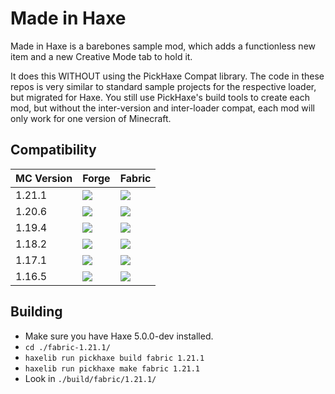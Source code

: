 # Made in Haxe

Made in Haxe is a barebones sample mod, which adds a functionless new item and a new Creative Mode tab to hold it.

It does this WITHOUT using the PickHaxe Compat library. The code in these repos is very similar to standard sample projects for the respective loader, but migrated for Haxe. You still use PickHaxe's build tools to create each mod, but without the inter-version and inter-loader compat, each mod will only work for one version of Minecraft.

## Compatibility

MC Version | Forge | Fabric
---|---|---
1.21.1 | ![](https://byob.yarr.is/EliteMasterEric/Pickhaxe-Samples/build-madeinhaxe-forge-1.21.1_develop) | ![](https://byob.yarr.is/EliteMasterEric/Pickhaxe-Samples/build-madeinhaxe-fabric-1.21.1_develop)
1.20.6 | ![](https://byob.yarr.is/EliteMasterEric/Pickhaxe-Samples/build-madeinhaxe-forge-1.20.6_develop) | ![](https://byob.yarr.is/EliteMasterEric/Pickhaxe-Samples/build-madeinhaxe-fabric-1.20.6_develop)
1.19.4 | ![](https://byob.yarr.is/EliteMasterEric/Pickhaxe-Samples/build-madeinhaxe-forge-1.19.4_develop) | ![](https://byob.yarr.is/EliteMasterEric/Pickhaxe-Samples/build-madeinhaxe-fabric-1.19.4_develop)
1.18.2 | ![](https://byob.yarr.is/EliteMasterEric/Pickhaxe-Samples/build-madeinhaxe-forge-1.18.2_develop) | ![](https://byob.yarr.is/EliteMasterEric/Pickhaxe-Samples/build-madeinhaxe-fabric-1.18.2_develop)
1.17.1 | ![](https://byob.yarr.is/EliteMasterEric/Pickhaxe-Samples/build-madeinhaxe-forge-1.17.1_develop) | ![](https://byob.yarr.is/EliteMasterEric/Pickhaxe-Samples/build-madeinhaxe-fabric-1.17.1_develop)
1.16.5 | ![](https://byob.yarr.is/EliteMasterEric/Pickhaxe-Samples/build-madeinhaxe-forge-1.16.5_develop) | ![](https://byob.yarr.is/EliteMasterEric/Pickhaxe-Samples/build-madeinhaxe-fabric-1.16.5_develop)

## Building

- Make sure you have Haxe 5.0.0-dev installed.
- `cd ./fabric-1.21.1/`
- `haxelib run pickhaxe build fabric 1.21.1`
- `haxelib run pickhaxe make fabric 1.21.1`
- Look in `./build/fabric/1.21.1/`